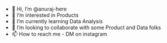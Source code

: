 - 👋 Hi, I’m @anuraj-here
- 👀 I’m interested in Products
- 🌱 I’m currently learning Data Analysis
- 💞️ I’m looking to collaborate with some Product and Data folks
- 📫 How to reach me - DM on instagram

<!---
anuraj-here/anuraj-here is a ✨ special ✨ repository because its `README.md` (this file) appears on your GitHub profile.
You can click the Preview link to take a look at your changes.
--->
